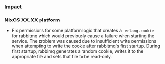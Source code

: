 <!--

A new changelog entry.

Delete placeholder items that do not apply. Empty sections will be removed
automatically during release.

Leave the XX.XX as is: this is a placeholder and will be automatically filled
correctly during the release and helps when backporting over multiple platform
branches.

-->

### Impact


### NixOS XX.XX platform

- Fix permissions for some platform logic that creates a `.erlang.cookie` for rabbitmq which would previously cause a failure when starting the service.
  The problem was caused due to insufficient write permissions when attempting to write the cookie after rabbitmq's first startup.
  During first startup, rabbimq generates a random cookie, writes it to the appropriate file and sets that file to be read-only.
